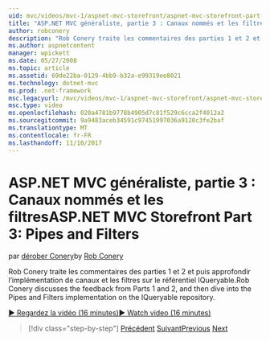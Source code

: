 ```yaml
---
uid: mvc/videos/mvc-1/aspnet-mvc-storefront/aspnet-mvc-storefront-part-3-pipes-and-filters
title: "ASP.NET MVC généraliste, partie 3 : Canaux nommés et les filtres | Documents Microsoft"
author: robconery
description: "Rob Conery traite les commentaires des parties 1 et 2 et puis approfondir l’implémentation de canaux et les filtres sur le référentiel IQueryable."
ms.author: aspnetcontent
manager: wpickett
ms.date: 05/27/2008
ms.topic: article
ms.assetid: 69de22ba-0129-4bb9-b32a-e99319ee8021
ms.technology: dotnet-mvc
ms.prod: .net-framework
msc.legacyurl: /mvc/videos/mvc-1/aspnet-mvc-storefront/aspnet-mvc-storefront-part-3-pipes-and-filters
msc.type: video
ms.openlocfilehash: 020a4781b9778b4905d7c81f529c6cca2f4012a2
ms.sourcegitcommit: 9a9483aceb34591c97451997036a9120c3fe2baf
ms.translationtype: MT
ms.contentlocale: fr-FR
ms.lasthandoff: 11/10/2017
---
```

<a name="aspnet-mvc-storefront-part-3-pipes-and-filters"></a><span data-ttu-id="759e2-103">ASP.NET MVC généraliste, partie 3 : Canaux nommés et les filtres</span><span class="sxs-lookup"><span data-stu-id="759e2-103">ASP.NET MVC Storefront Part 3: Pipes and Filters</span></span>
====================
<span data-ttu-id="759e2-104">par [dérober Conery](https://github.com/robconery)</span><span class="sxs-lookup"><span data-stu-id="759e2-104">by [Rob Conery](https://github.com/robconery)</span></span>

<span data-ttu-id="759e2-105">Rob Conery traite les commentaires des parties 1 et 2 et puis approfondir l’implémentation de canaux et les filtres sur le référentiel IQueryable.</span><span class="sxs-lookup"><span data-stu-id="759e2-105">Rob Conery discusses the feedback from Parts 1 and 2, and then dive into the Pipes and Filters implementation on the IQueryable repository.</span></span>

[<span data-ttu-id="759e2-106">&#9654; Regardez la vidéo (16 minutes)</span><span class="sxs-lookup"><span data-stu-id="759e2-106">&#9654; Watch video (16 minutes)</span></span>](https://channel9.msdn.com/Blogs/ASP-NET-Site-Videos/aspnet-mvc-storefront-part-3-pipes-and-filters)

>[!div class="step-by-step"]
<span data-ttu-id="759e2-107">[Précédent](aspnet-mvc-storefront-part-2-the-repository-pattern.md)
[Suivant](aspnet-mvc-storefront-part-4-linq-to-sql-spike.md)</span><span class="sxs-lookup"><span data-stu-id="759e2-107">[Previous](aspnet-mvc-storefront-part-2-the-repository-pattern.md)
[Next](aspnet-mvc-storefront-part-4-linq-to-sql-spike.md)</span></span>
